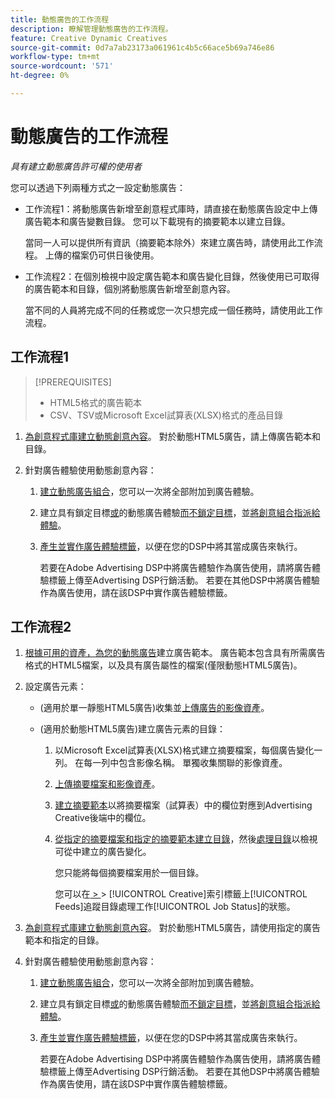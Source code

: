 ```yaml
---
title: 動態廣告的工作流程
description: 瞭解管理動態廣告的工作流程。
feature: Creative Dynamic Creatives
source-git-commit: 0d7a7ab23173a061961c4b5c66ace5b69a746e86
workflow-type: tm+mt
source-wordcount: '571'
ht-degree: 0%

---
```


# 動態廣告的工作流程

*具有建立動態廣告許可權的使用者*

您可以透過下列兩種方式之一設定動態廣告：

* 工作流程1：將動態廣告新增至創意程式庫時，請直接在動態廣告設定中上傳廣告範本和廣告變數目錄。 您可以下載現有的摘要範本以建立目錄。

  當同一人可以提供所有資訊（摘要範本除外）來建立廣告時，請使用此工作流程。 上傳的檔案仍可供日後使用。

* 工作流程2：在個別檢視中設定廣告範本和廣告變化目錄，然後使用已可取得的廣告範本和目錄，個別將動態廣告新增至創意內容。

  當不同的人員將完成不同的任務或您一次只想完成一個任務時，請使用此工作流程。

## 工作流程1

>[!PREREQUISITES]
>
>* HTML5格式的廣告範本
>* CSV、TSV或Microsoft Excel試算表(XLSX)格式的產品目錄

1. [為創意程式庫建立動態創意內容](/help/creative/creative-libraries/creative-add-dynamic.md)。 對於動態HTML5廣告，請上傳廣告範本和目錄。

1. 針對廣告體驗使用動態創意內容：

   1. [建立動態廣告組合](/help/creative/creative-libraries/bundle-manage.md)，您可以一次將全部附加到廣告體驗。

   1. 建立具有鎖定目標[或](/help/creative/experiences/experience-create-targeting.md)的動態廣告體驗[而不鎖定目標](/help/creative/experiences/experience-create-no-targeting.md)，並[將創意組合指派給體驗](/help/creative/experiences/experience-assign-creative-bundles.md)。

   1. [產生並實作廣告體驗標籤](/help/creative/experiences/experience-tag-export.md)，以便在您的DSP中將其當成廣告來執行。

      若要在Adobe Advertising DSP中將廣告體驗作為廣告使用，請將廣告體驗標籤上傳至Advertising DSP行銷活動。 若要在其他DSP中將廣告體驗作為廣告使用，請在該DSP中實作廣告體驗標籤。

## 工作流程2

1. [根據可用的資產，為您的動態廣告](/help/creative/ad-templates/ad-template-manage.md)建立廣告範本。 廣告範本包含具有所需廣告格式的HTML5檔案，以及具有廣告屬性的檔案(僅限動態HTML5廣告)。

1. 設定廣告元素：

   * (適用於單一靜態HTML5廣告)收集並[上傳廣告的影像資產](/help/creative/feeds/asset-manage.md)。

   * (適用於動態HTML5廣告)建立廣告元素的目錄：

      1. 以Microsoft Excel試算表(XLSX)格式建立摘要檔案，每個廣告變化一列。 在每一列中包含影像名稱。 單獨收集關聯的影像資產。

      1. [上傳摘要檔案和影像資產](/help/creative/feeds/asset-manage.md)。

      1. [建立摘要範本](/help/creative/feeds/feed-template-manage.md)以將摘要檔案（試算表）中的欄位對應到Advertising Creative後端中的欄位。

      1. [從指定的摘要檔案和指定的摘要範本建立目錄](/help/creative/feeds/catalog-manage.md#feed-catalog-create)，然後[處理目錄](/help/creative/feeds/catalog-manage.md#feed-catalog-process)以檢視可從中建立的廣告變化。

         您只能將每個摘要檔案用於一個目錄。

         您可以在[&#x200B; > &#x200B;](/help/creative/feeds/job-status-track.md) > [!UICONTROL Creative]索引標籤上[!UICONTROL Feeds]追蹤目錄處理工作[!UICONTROL Job Status]的狀態。

1. [為創意程式庫建立動態創意內容](/help/creative/creative-libraries/creative-add-dynamic.md)。 對於動態HTML5廣告，請使用指定的廣告範本和指定的目錄。

1. 針對廣告體驗使用動態創意內容：

   1. [建立動態廣告組合](/help/creative/creative-libraries/bundle-manage.md)，您可以一次將全部附加到廣告體驗。

   1. 建立具有鎖定目標[或](/help/creative/experiences/experience-create-targeting.md)的動態廣告體驗[而不鎖定目標](/help/creative/experiences/experience-create-no-targeting.md)，並[將創意組合指派給體驗](/help/creative/experiences/experience-assign-creative-bundles.md)。

   1. [產生並實作廣告體驗標籤](/help/creative/experiences/experience-tag-export.md)，以便在您的DSP中將其當成廣告來執行。

      若要在Adobe Advertising DSP中將廣告體驗作為廣告使用，請將廣告體驗標籤上傳至Advertising DSP行銷活動。 若要在其他DSP中將廣告體驗作為廣告使用，請在該DSP中實作廣告體驗標籤。
